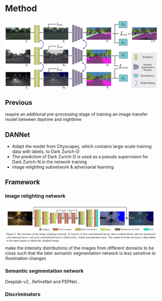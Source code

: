 # Method
![Framework](./imgs/network.png)
## Previous
 require an additional pre-processing stage of training an image transfer model between daytime and nighttime
## DANNet
* Adapt the model from Cityscapes, which contains large-scale training data with labels, to Dark Zurich-D
* The prediction of Dark Zurich-D is used as a pseudo supervision for Dark Zurich-N in the network training
* image relighting subnetwork & adversarial learning 
## Framework
### Image relighting network 
![relight](./imgs/relight.png)
make the intensity distributions
of the images from different domains to be close such that
the later semantic segmentation network is less sensitive
to illumination changes
### Semantic segmentation network
Deeplab-v2 , RefineNet and PSPNet . 
### Discriminators